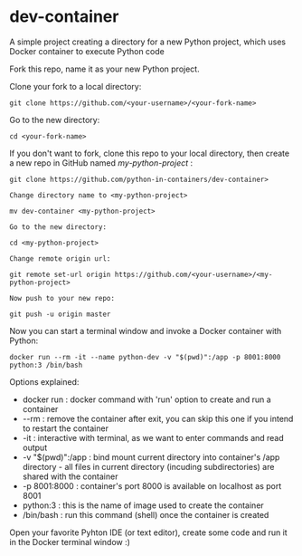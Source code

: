 # dev-container
A simple project creating a directory for a new Python project, which uses Docker container to execute Python code

Fork this repo, name it as your new Python project.

Clone your fork to a local directory:

`git clone https://github.com/<your-username>/<your-fork-name>`

Go to the new directory:

`cd <your-fork-name>`

If you don't want to fork, clone this repo to your local directory, then create a new repo in GitHub named *my-python-project* :

    git clone https://github.com/python-in-containers/dev-container>

    Change directory name to <my-python-project>

    mv dev-container <my-python-project>

    Go to the new directory:

    cd <my-python-project>

    Change remote origin url:
    
    git remote set-url origin https://github.com/<your-username>/<my-python-project>
    
    Now push to your new repo:
    
    git push -u origin master

Now you can start a terminal window and invoke a Docker container with Python:

`docker run --rm -it --name python-dev -v "$(pwd)":/app -p 8001:8000 python:3 /bin/bash`

Options explained:

* docker run : docker command with 'run' option to create and run a container
* --rm : remove the container after exit, you can skip this one if you intend to restart the container
* -it : interactive with terminal, as we want to enter commands and read output
* -v "$(pwd)":/app : bind mount current directory into container's /app directory - all files in
                     current directory (incuding subdirectories) are shared with the container
* -p 8001:8000 : container's port 8000 is available on localhost as port 8001
* python:3 : this is the name of image used to create the container
* /bin/bash : run this command (shell) once the container is created

Open your favorite Pyhton IDE (or text editor), create some code and run it in the Docker terminal window :)

